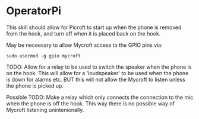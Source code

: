# OperatorPi
This skill should allow for Picroft to start up when the phone is removed from the hook, and turn off when it is placed back on the hook. 


May be neceesary to allow Mycroft access to the GPIO pins via:

`sudo usermod -g gpio mycroft`


TODO: Allow for a relay to be used to switch the speaker when the phone is on the hook. This will allow for a 'loudspeaker' to be used when the phone is down for alarms etc. BUT this will not allow the Mycroft to listen unless the phone is picked up.

Possible TODO: Make a relay which only connects the connection to the mic when the phone is off the hook. This way there is no possible way of Mycroft listening unintenionally. 
